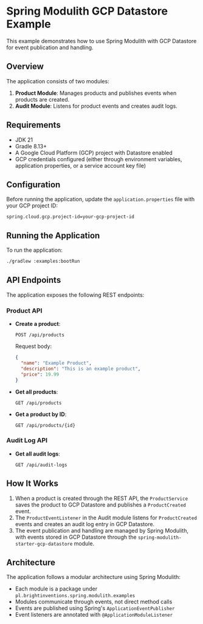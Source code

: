 # Spring Modulith GCP Datastore Example

This example demonstrates how to use Spring Modulith with GCP Datastore for event publication and handling.

## Overview

The application consists of two modules:

1. **Product Module**: Manages products and publishes events when products are created.
2. **Audit Module**: Listens for product events and creates audit logs.

## Requirements

- JDK 21
- Gradle 8.13+
- A Google Cloud Platform (GCP) project with Datastore enabled
- GCP credentials configured (either through environment variables, application properties, or a service account key file)

## Configuration

Before running the application, update the `application.properties` file with your GCP project ID:

```properties
spring.cloud.gcp.project-id=your-gcp-project-id
```

## Running the Application

To run the application:

```bash
./gradlew :examples:bootRun
```

## API Endpoints

The application exposes the following REST endpoints:

### Product API

- **Create a product**:
  ```
  POST /api/products
  ```
  Request body:
  ```json
  {
    "name": "Example Product",
    "description": "This is an example product",
    "price": 19.99
  }
  ```

- **Get all products**:
  ```
  GET /api/products
  ```

- **Get a product by ID**:
  ```
  GET /api/products/{id}
  ```

### Audit Log API

- **Get all audit logs**:
  ```
  GET /api/audit-logs
  ```

## How It Works

1. When a product is created through the REST API, the `ProductService` saves the product to GCP Datastore and publishes a `ProductCreated` event.
2. The `ProductEventListener` in the Audit module listens for `ProductCreated` events and creates an audit log entry in GCP Datastore.
3. The event publication and handling are managed by Spring Modulith, with events stored in GCP Datastore through the `spring-modulith-starter-gcp-datastore` module.

## Architecture

The application follows a modular architecture using Spring Modulith:

- Each module is a package under `pl.brightinventions.spring.modulith.examples`
- Modules communicate through events, not direct method calls
- Events are published using Spring's `ApplicationEventPublisher`
- Event listeners are annotated with `@ApplicationModuleListener`